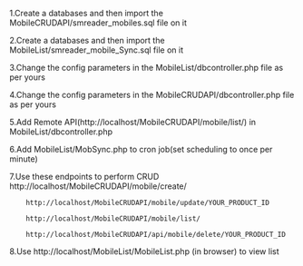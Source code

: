1.Create a databases and then import the MobileCRUDAPI/smreader_mobiles.sql file on it

2.Create a databases and then import the MobileList/smreader_mobile_Sync.sql file on it

3.Change the config parameters in the MobileList/dbcontroller.php file as per yours

4.Change the config parameters in the MobileCRUDAPI/dbcontroller.php file as per yours

5.Add Remote API(http://localhost/MobileCRUDAPI/mobile/list/) in MobileList/dbcontroller.php

6.Add MobileList/MobSync.php to cron job(set scheduling to once per minute)

7.Use these endpoints to perform CRUD
        http://localhost/MobileCRUDAPI/mobile/create/
        
        http://localhost/MobileCRUDAPI/mobile/update/YOUR_PRODUCT_ID
        
        http://localhost/MobileCRUDAPI/mobile/list/
        
        http://localhost/MobileCRUDAPI/api/mobile/delete/YOUR_PRODUCT_ID 

8.Use http://localhost/MobileList/MobileList.php (in browser) to view list
